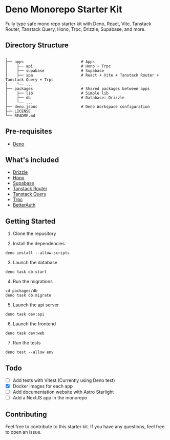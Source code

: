 # Deno Monorepo Starter Kit

Fully type safe mono repo starter kit with Deno, React, Vite, Tanstack Router, Tanstack Query, Hono, Trpc, Drizzle, Supabase, and more.

## Directory Structure

```
.
├── apps                         # Apps
│    ├── api                     # Hono + Trpc
│    ├── supabase                # Supabase
│    ├── spa                     # React + Vite + Tanstack Router + Tanstack Query + Trpc
│    └── ...
├── packages                     # Shared packages between apps
│    ├── lib                     # Simple lib
│    ├── db                      # Database: Drizzle
│    └── ...
├── deno.jsonc                   # Deno Workspace configuration
├── LICENSE
└── README.md
```

## Pre-requisites

- [Deno](https://deno.land/)


## What's included

- [Drizzle](https://drizzle.team/)
- [Hono](https://hono.dev/)
- [Supabase](https://supabase.com/)
- [Tanstack Router](https://tanstack.com/router/latest)
- [Tanstack Query](https://tanstack.com/query/latest)
- [Trpc](https://trpc.io/)
- [BetterAuth](https://www.better-auth.com/)

## Getting Started

1. Clone the repository

2. Install the dependencies

```shell
deno install --allow-scripts
```

3. Launch the database

```shell
deno task db:start
```

4. Run the migrations

```shell
cd packages/db
deno task db:migrate
```

5. Launch the api server

```shell
deno task dev:api
```

6. Launch the frontend

```shell
deno task dev:web
```
7. Run the tests

```shell
deno test --allow env
```

## Todo

- [ ] Add tests with Vitest (Currently using Deno test)
- [X] Docker images for each app
- [ ] Add documentation website with Astro Starlight
- [ ] Add a NextJS app in the monorepo

## Contributing

Feel free to contribute to this starter kit. If you have any questions, feel free to open an issue.

